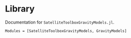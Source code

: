 Library
=======

Documentation for `SatelliteToolboxGravityModels.jl`.

```@autodocs
Modules = [SatelliteToolboxGravityModels, GravityModels]
```

